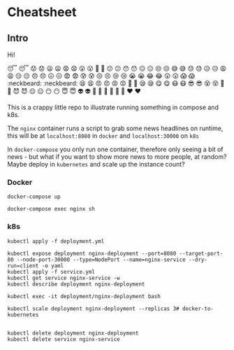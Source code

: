 # Cheatsheet


## Intro    

Hi! 


😴 :sleeping:	😟 :worried:	😦 :frowning:
😧 :anguished:	😮 :open_mouth:	😬 :grimacing:
😕 :confused:	😯 :hushed:	😑 :expressionless:
😒 :unamused:	😅 :sweat_smile:	😓 :sweat:
😥 :disappointed_relieved:	😩 :weary:	😔 :pensive:
😞 :disappointed:	😖 :confounded:	😨 :fearful:
😰 :cold_sweat:	😣 :persevere:	😢 :cry:
😭 :sob:	😂 :joy:	😲 :astonished:
😱 :scream:	:neckbeard: :neckbeard:	😫 :tired_face:
😠 :angry:	😡 :rage:	😤 :triumph:
😪 :sleepy:	😋 :yum:	😷 :mask:
😎 :sunglasses:	😵 :dizzy_face:	👿 :imp:
😈 :smiling_imp:	😐 :neutral_face:	😶 :no_mouth:
😇 :innocent:	👽 :alien:	💛 :yellow_heart:
💙 :blue_heart:	💜 :purple_heart:	❤️ :heart:


This is a crappy little repo to illustrate running something in compose and k8s.

The `nginx` container runs a script to grab some news headlines on runtime, this will be at `localhost:8080` in `docker` and `localhost:30000` on `k8s` 

In `docker-compose` you only run one container, therefore only seeing a bit of news - but what if you want to show more news to more people, at random? Maybe deploy in `kubernetes` and scale up the instance count?


### Docker

`docker-compose up`

`docker-compose exec nginx sh`

### k8s

```
kubectl apply -f deployment.yml

kubectl expose deployment nginx-deployment --port=8080 --target-port-80 --node-port-30000 --type=NodePort --name=nginx-service --dry-run=client -o yaml 
kubectl apply -f service.yml
kubectl get service nginx-service -w
kubectl describe deployment nginx-deployment

kubectl exec -it deployment/nginx-deployment bash

kubectl scale deployment nginx-deployment --replicas 3# docker-to-kubernetes


kubectl delete deployment nginx-deployment
kubectl delete service nginx-service
```
